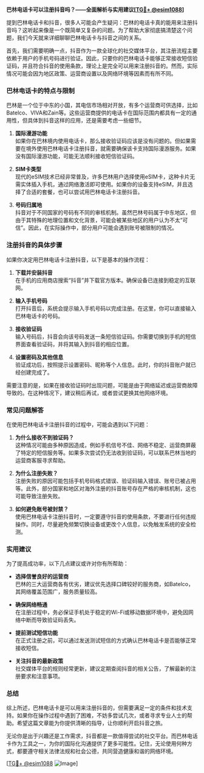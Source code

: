 **巴林电话卡可以注册抖音吗？——全面解析与实用建议[[TG💪+ @esim1088](https://t.me/s/esim1088)]**

提到巴林电话卡和抖音，很多人可能会产生疑问：巴林的电话卡真的能用来注册抖音吗？这听起来像是一个既简单又复杂的问题。为了帮助大家彻底搞清楚这个问题，我们今天就来详细聊聊巴林电话卡与抖音之间的关系。

首先，我们需要明确一点，抖音作为一款全球化的社交媒体平台，其注册流程主要依赖于用户的手机号码进行验证。因此，只要你的巴林电话卡能够正常接收短信验证码，并且符合抖音的使用条款，理论上是完全可以用来注册抖音的。然而，实际情况可能会因为地区政策、运营商设置以及网络环境等因素而有所不同。

### 巴林电话卡的特点与限制

巴林是一个位于中东的小国，其电信市场相对开放，有多个运营商可供选择，比如Batelco、VIVA和Zain等。这些运营商提供的电话卡在国际范围内都具有一定的通用性，但具体到抖音这样的应用，还是需要考虑一些细节。

1. **国际漫游功能**  
   如果你在巴林境内使用电话卡，那么接收验证码应该是没有问题的。但如果需要在境外使用巴林电话卡注册抖音，就需要确保该卡支持国际漫游服务。如果没有国际漫游功能，可能无法顺利接收短信验证码。

2. **SIM卡类型**  
   现代的eSIM技术已经非常普及，许多巴林用户选择使用eSIM卡，这种卡片无需实体插入手机，通过网络激活即可使用。如果你的设备支持eSIM，并且选择了合适的套餐，也可以尝试用巴林电话卡注册抖音。

3. **号码归属地**  
   抖音对于不同国家的号码有不同的审核机制。虽然巴林号码属于中东地区，但由于其特殊的地理位置和文化背景，可能会被某些地区的用户认为不太“可信”。因此，在实际操作中，部分用户可能会遇到账号被限制的情况。

### 注册抖音的具体步骤

如果你决定用巴林电话卡注册抖音，以下是基本的操作流程：

1. **下载并安装抖音**  
   在手机的应用商店搜索“抖音”并下载官方版本。确保设备已连接到稳定的互联网。

2. **输入手机号码**  
   打开抖音后，系统会提示输入手机号码以完成注册。在这里，你可以直接输入巴林电话卡的号码。

3. **接收验证码**  
   输入号码后，抖音会向该号码发送一条短信验证码。你需要切换到手机的短信界面查看验证码，并将其输入到抖音的相应位置。

4. **设置密码及其他信息**  
   验证成功后，按照提示设置密码、昵称等个人信息。此时，你的抖音账户就已经创建完成了。

需要注意的是，如果在接收验证码时出现问题，可能是由于网络延迟或运营商故障导致的。在这种情况下，建议稍后再试，或者尝试更换其他网络环境。

### 常见问题解答

在使用巴林电话卡注册抖音的过程中，可能会遇到以下问题：

1. **为什么接收不到验证码？**  
   这种情况可能由多种原因造成，例如手机信号不佳、网络不稳定、运营商屏蔽了特定的短信服务等。如果多次尝试仍无法收到验证码，可以联系巴林当地的运营商客服寻求帮助。

2. **为什么注册失败？**  
   注册失败的原因可能包括手机号码格式错误、验证码输入错误、账号已被占用等。此外，部分国家和地区对海外注册的抖音账号存在严格的审核机制，这也可能导致注册失败。

3. **如何避免账号被封禁？**  
   使用巴林电话卡注册抖音时，一定要遵守抖音的使用条款，不要进行任何违规操作。同时，尽量避免频繁切换设备或更改个人信息，以免触发系统的安全检测。

### 实用建议

为了提高成功率，以下几点建议或许对你有所帮助：

- **选择信誉良好的运营商**  
  巴林的三大运营商各有优劣，建议优先选择口碑较好的服务商，如Batelco，其网络覆盖范围广，服务质量较高。

- **确保网络畅通**  
  在注册过程中，务必保证手机处于稳定的Wi-Fi或移动数据环境中，避免因网络中断而导致验证码丢失。

- **提前测试短信功能**  
  在正式注册之前，可以通过发送测试短信的方式确认巴林电话卡是否能够正常接收短信。

- **关注抖音的最新政策**  
  社交媒体平台的规则经常更新，建议定期查阅抖音的相关公告，了解最新的注册要求和注意事项。

### 总结

综上所述，巴林电话卡是可以用来注册抖音的，但需要满足一定的条件和技术支持。如果你在操作过程中遇到了困难，不妨多尝试几次，或者寻求专业人士的帮助。希望这篇文章能为你提供清晰的指导，让你顺利开启抖音之旅。

无论你是出于兴趣还是工作需求，抖音都是一款值得尝试的社交平台。而巴林电话卡作为工具之一，为你的国际化沟通提供了更多可能性。记住，无论使用何种方式，都要遵守相关法律法规和社会公德，共同营造健康和谐的网络环境。

[[TG💪+ @esim1088](https://t.me/s/esim1088) ![Image](https://i.postimg.cc/4NQfJmqS/Snipaste-2025-05-13-00-14-12.png)]